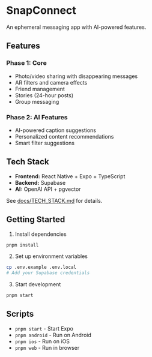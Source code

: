# SnapConnect

An ephemeral messaging app with AI-powered features.

## Features

### Phase 1: Core
- Photo/video sharing with disappearing messages
- AR filters and camera effects
- Friend management
- Stories (24-hour posts)
- Group messaging

### Phase 2: AI Features
- AI-powered caption suggestions
- Personalized content recommendations
- Smart filter suggestions

## Tech Stack

- **Frontend:** React Native + Expo + TypeScript
- **Backend:** Supabase
- **AI:** OpenAI API + pgvector

See [docs/TECH_STACK.md](docs/TECH_STACK.md) for details.

## Getting Started

1. Install dependencies
```bash
pnpm install
```

2. Set up environment variables
```bash
cp .env.example .env.local
# Add your Supabase credentials
```

3. Start development
```bash
pnpm start
```

## Scripts

- `pnpm start` - Start Expo
- `pnpm android` - Run on Android
- `pnpm ios` - Run on iOS
- `pnpm web` - Run in browser